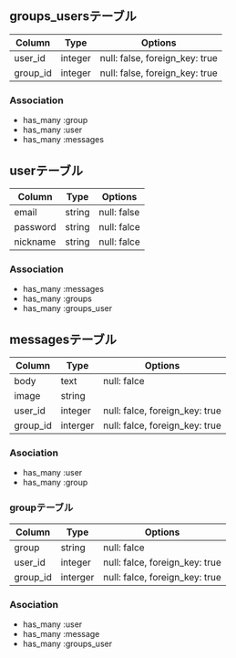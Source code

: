 ## groups_usersテーブル

|Column|Type|Options|
|------|----|-------|
|user_id|integer|null: false, foreign_key: true|
|group_id|integer|null: false, foreign_key: true|

### Association
- has_many :group
- has_many :user
- has_many :messages

## userテーブル

|Column|Type|Options|
|------|----|-------|
|email|string|null: false| 
|password|string|null: falce|
|nickname|string|null: falce|

### Association
- has_many :messages
- has_many :groups
- has_many :groups_user

## messagesテーブル

|Column|Type|Options|
|------|----|-------|
|body|text|null: falce|
|image|string|
|user_id|integer|null: falce, foreign_key: true|
|group_id|interger|null: falce, foreign_key: true|

### Asociation
- has_many :user
- has_many :group

### groupテーブル

|Column|Type|Options|
|------|----|-------|
|group|string|null: falce|
|user_id|integer|null: falce, foreign_key: true|
|group_id|interger|null: falce, foreign_key: true|

### Asociation
- has_many :user
- has_many :message
- has_many :groups_user